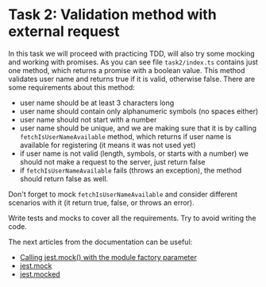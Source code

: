 # Task 2: Validation method with external request

In this task we will proceed with practicing TDD, will also try some mocking and working with promises. As you can see file `task2/index.ts` contains just one method, which returns a promise with a boolean value. This method validates user name and returns true if it is valid, otherwise false. There are some requirements about this method:

- user name should be at least 3 characters long
- user name should contain only alphanumeric symbols (no spaces either)
- user name should not start with a number
- user name should be unique, and we are making sure that it is by calling `fetchIsUserNameAvailable` method, which returns if user name is available for registering (it means it was not used yet)
- if user name is not valid (length, symbols, or starts with a number) we should not make a request to the server, just return false
- if `fetchIsUserNameAvailable` fails (throws an exception), the method should return false as well.

Don't forget to mock `fetchIsUserNameAvailable` and consider different scenarios with it (it return true, false, or throws an error).

Write tests and mocks to cover all the requirements. Try to avoid writing the code.

The next articles from the documentation can be useful:

- [Calling jest.mock() with the module factory parameter](https://jestjs.io/docs/es6-class-mocks#calling-jestmock-with-the-module-factory-parameter)
- [jest.mock](https://jestjs.io/docs/upgrading-to-jest29#jest-mock)
- [jest.mocked](https://jestjs.io/docs/mock-function-api#jestmockedsource-options)